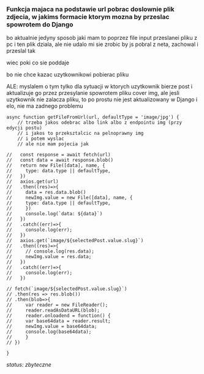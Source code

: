 ### Funkcja majaca na podstawie url pobrac doslownie plik zdjecia, w jakims formacie ktorym mozna by przeslac spowrotem do Django

bo aktualnie jedyny sposob jaki mam to poprzez file input przeslanei pliku z pc i ten plik dziala, ale nie udalo mi sie zrobic by js pobral z neta, zachowal i przeslal tak

wiec poki co sie poddaje

bo nie chce kazac uzytkownikowi pobierac pliku


ALE: myslalem o tym tylko dla sytuacji w ktorych uzytkownik bierze post i aktualizuje go przez przesylanie spowrotem pliku cover img, ale jesli uzytkownik nie zalacza pliku, to po prostu nie jest aktualizowany w Django i elo, nie ma zadnego problemu

```
async function getFileFromUrl(url, defaultType = 'image/jpg') {
    // trzeba jakos odebrac albo link albo z endpointu img (przy edycji postu)
    // i jakos to przeksztalcic na pelnoprawny img
    // i potem wyslac
    // ale nie mam pojecia jak

//   const response = await fetch(url)
//   const data = await response.blob() 
//   return new File([data], name, {
//     type: data.type || defaultType,
//   })
//   axios.get(url)
//   .then((res)=>{
//     data = res.data.blob()
//     newImg.value = new File([data], name, {
//     type: data.type || defaultType,
//     })
//     console.log(`data: ${data}`)
//   })
//   .catch((err)=>{
//     console.log(err);
//   })
//   axios.get(`image/${selectedPost.value.slug}`)
//   .then((res)=>{
//     // console.log(res.data);
//     newImg.value = res.data;
//   })
//   .catch((err)=>{
//     console.log(err);
//   })

// fetch(`image/${selectedPost.value.slug}`)
// .then(res => res.blob())
// .then(blob=>{
//     var reader = new FileReader();
//     reader.readAsDataURL(blob); 
//     reader.onloadend = function() {
//     var base64data = reader.result;
//     newImg.value = base64data;                
//     console.log(base64data);
//     }
// })

}
```

*status: zbyteczne*


